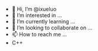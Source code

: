 - 👋 Hi, I’m @ixueluo
- 👀 I’m interested in ...
- 🌱 I’m currently learning ...
- 💞️ I’m looking to collaborate on ...
- 📫 How to reach me ...
- C++
<!---
ixueluo/ixueluo is a ✨ special ✨ repository because its `README.md` (this file) appears on your GitHub profile.
You can click the Preview link to take a look at your changes.
--->
